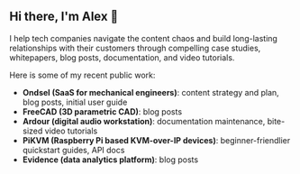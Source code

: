 ## Hi there, I'm Alex 👋

I help tech companies navigate the content chaos and build long-lasting relationships with their customers through compelling case studies, whitepapers, blog posts, documentation, and video tutorials.

Here is some of my recent public work:

- **Ondsel (SaaS for mechanical engineers)**: content strategy and plan, blog posts, initial user guide
- **FreeCAD (3D parametric CAD)**: blog posts
- **Ardour (digital audio workstation)**: documentation maintenance, bite-sized video tutorials
- **PiKVM (Raspberry Pi based KVM-over-IP devices)**: beginner-friendlier quickstart guides, API docs
- **Evidence (data analytics platform)**: blog posts
